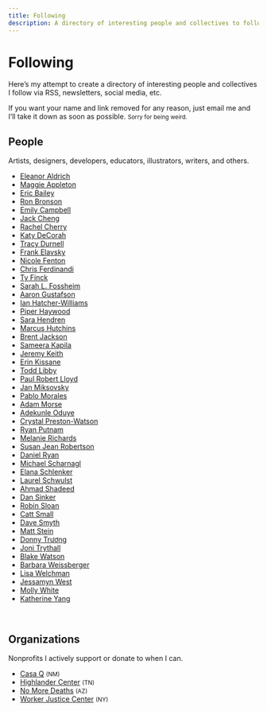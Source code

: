 ```yaml
---
title: Following
description: A directory of interesting people and collectives to follow.
---
```


# Following

Here’s my attempt to create a directory of interesting people and collectives I follow via RSS, newsletters, social media, etc.

If you want your name and link removed for any reason, just email me and I’ll take it down as soon as possible. <small>Sorry for being weird.</small>

## People

Artists, designers, developers, educators, illustrators, writers, and others.

<ul class="list-unstyled list-multi-col">
<li><a href="https://eleanoraldrich.com/">Eleanor Aldrich</a></li>
<li><a href="https://maggieappleton.com/">Maggie Appleton</a></li>
<li><a href="https://ericwbailey.website/">Eric Bailey</a></li>
<li><a href="https://tensilefutures.com/">Ron Bronson</a></li>
<li><a href="https://emilycampbell.co/">Emily Campbell</a></li>
<li><a href="https://www.jackcheng.com/">Jack Cheng</a></li>
<li><a href="https://rachelcherry.me/">Rachel Cherry</a></li>
<li><a href="https://katydecorah.com/">Katy DeCorah</a></li>
<li><a href="https://tracydurnell.com/">Tracy Durnell</a></li>
<li><a href="https://www.frank.computer/">Frank Elavsky</a></li>
<li><a href="https://www.nicolefenton.com/">Nicole Fenton</a></li>
<li><a href="https://gomakethings.com/">Chris Ferdinandi</a></li>
<li><a href="https://tyfromtheinternet.com/">Ty Finck</a></li>
<li><a href="https://fossheim.io/">Sarah L. Fossheim</a></li>
<li><a href="https://www.aaron-gustafson.com/">Aaron Gustafson</a></li>
<li><a href="https://ianwillia.ms/">Ian Hatcher-Williams</a></li>
<li><a href="https://piperhaywood.com/">Piper Haywood</a></li>
<li><a href="https://sarahendren.com/">Sara Hendren</a></li>
<li><a href="https://marcushutchins.com/">Marcus Hutchins</a></li>
<li><a href="https://jxnblk.com/">Brent Jackson</a></li>
<li><a href="https://samkapila.com/">Sameera Kapila</a></li>
<li><a href="https://adactio.com/">Jeremy Keith</a></li>
<li><a href="https://erinkissane.com/">Erin Kissane</a></li>
<li><a href="https://toddl.dev/">Todd Libby</a></li>
<li><a href="https://paulrobertlloyd.com/">Paul Robert Lloyd</a></li>
<li><a href="https://jan.miksovsky.com/">Jan Miksovsky</a></li>
<li><a href="https://lifeofpablo.com/">Pablo Morales</a></li>
<li><a href="https://mrmrs.cc/">Adam Morse</a></li>
<li><a href="https://www.adekunleoduye.com/">Adekunle Oduye</a></li>
<li><a href="https://crystalprestonwatson.com/">Crystal Preston-Watson</a></li>
<li><a href="https://ryanputn.am/">Ryan Putnam</a></li>
<li><a href="https://melanie-richards.com/">Melanie Richards</a></li>
<li><a href="https://www.susanjeanrobertson.com/">Susan Jean Robertson</a></li>
<li><a href="https://dryan.com/">Daniel Ryan</a></li>
<li><a href="https://justmarkup.com/">Michael Scharnagl</a></li>
<li><a href="https://elanaschlenker.com/">Elana Schlenker</a></li>
<li><a href="https://laurelschwulst.com/">Laurel Schwulst</a></li>
<li><a href="https://ishadeed.com/">Ahmad Shadeed</a></li>
<li><a href="https://dansinker.com/">Dan Sinker</a></li>
<li><a href="https://www.robinsloan.com/">Robin Sloan</a></li>
<li><a href="https://cattsmall.com/">Catt Small</a></li>
<li><a href="https://davesmyth.com/">Dave Smyth</a></li>
<li><a href="https://mattstein.com/">Matt Stein</a></li>
<li><a href="https://donnytruong.com/">Donny Trương</a></li>
<li><a href="https://jonitrythall.com/">Joni Trythall</a></li>
<li><a href="https://blakewatson.com/">Blake Watson</a></li>
<li><a href="https://barbaraweissberger.net/">Barbara Weissberger</a></li>
<li><a href="https://www.lisawelchman.com/">Lisa Welchman</a></li>
<li><a href="https://jessamyn.com/">Jessamyn West</a></li>
<li><a href="https://www.mollywhite.net/">Molly White</a></li>
<li><a href="https://kayserifserif.place">Katherine Yang</a></li>
</ul>

&nbsp;

## Organizations

Nonprofits I actively support or donate to when I can.

<ul class="list-unstyled">
<li><a href="https://www.casaq.org">Casa Q</a> <small>(NM)</small></li>
<li><a href="https://highlandercenter.org/">Highlander Center</a> <small>(TN)</small></li>
<li><a href="https://nomoredeaths.org/en/">No More Deaths</a> <small>(AZ)</small></li>
<li><a href="https://www.wjcny.org/">Worker Justice Center</a> <small>(NY)</small></li>
</ul>
